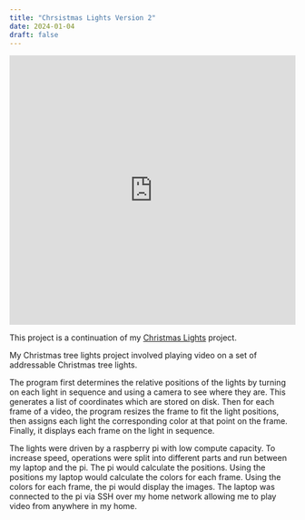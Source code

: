 ```yaml
---
title: "Chrsistmas Lights Version 2"
date: 2024-01-04
draft: false
---
```


<iframe width="100%" height="475"src="https://www.youtube.com/embed/qRL0N3ooU7c?si=6yHi9NtoIwvrpivd" title="YouTube video player" frameborder="0" allow="accelerometer; autoplay; clipboard-write; encrypted-media; gyroscope; picture-in-picture; web-share" allowfullscreen></iframe>

This project is a continuation of my [Christmas Lights](/projects/Christmas-Lights) project.

My Christmas tree lights project involved playing video on a set of addressable Christmas tree lights.

The program first determines the relative positions of the lights by turning on each light in sequence and using a camera to see where they are. This generates a list of coordinates which are stored on disk. Then for each frame of a video, the program resizes the frame to fit the light positions, then assigns each light the corresponding color at that point on the frame. Finally, it displays each frame on the light in sequence.

The lights were driven by a raspberry pi with low compute capacity. To increase speed, operations were split into different parts and run between my laptop and the pi. The pi would calculate the positions. Using the positions my laptop would calculate the colors for each frame. Using the colors for each frame, the pi would display the images. The laptop was connected to the pi via SSH over my home network allowing me to play video from anywhere in my home.
